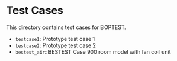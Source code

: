 # Test Cases

This directory contains test cases for BOPTEST.

- ``testcase1``: Prototype test case 1
- ``testcase2``: Prototype test case 2
- ``bestest_air``: BESTEST Case 900 room model with fan coil unit
